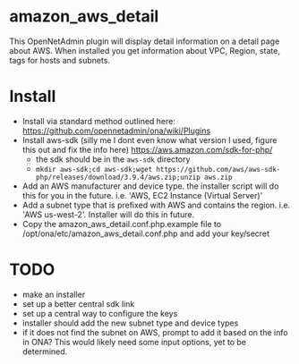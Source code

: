 amazon_aws_detail
=================

This OpenNetAdmin plugin will display detail information on a detail page about AWS.
When installed you get information about VPC, Region, state, tags for hosts and subnets.

Install
=======

* Install via standard method outlined here: https://github.com/opennetadmin/ona/wiki/Plugins
* Install aws-sdk (silly me I dont even know what version I used, figure this out and fix the info here) https://aws.amazon.com/sdk-for-php/
  * the sdk should be in the `aws-sdk` directory
  * `mkdir aws-sdk;cd aws-sdk;wget https://github.com/aws/aws-sdk-php/releases/download/3.9.4/aws.zip;unzip aws.zip`
* Add an AWS manufacturer and device type.  the installer script will do this for you in the future. i.e. 'AWS, EC2 Instance (Virtual Server)'
* Add a subnet type that is prefixed with AWS and contains the region.  i.e. 'AWS us-west-2'. Installer will do this in future.
* Copy the amazon_aws_detail.conf.php.example file to /opt/ona/etc/amazon_aws_detail.conf.php and add your key/secret 

TODO
====
* make an installer
* set up a better central sdk link
* set up a central way to configure the keys
*  installer should add the new subnet type and device types
* if it does not find the subnet on AWS, prompt to add it based on the info in ONA?
  This would likely need some input options, yet to be determined.
